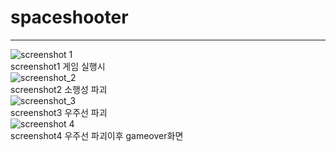 # spaceshooter
-------------
![screenshot 1](https://user-images.githubusercontent.com/38284288/40920521-ca0c450e-6847-11e8-96c3-9a72255a9de1.png)  
screenshot1 게임 실행시  
![screenshot_2](https://user-images.githubusercontent.com/38284288/40920637-1c997b0c-6848-11e8-9550-60e15751f6c0.png)  
screenshot2 소행성 파괴  
![screenshot_3](https://user-images.githubusercontent.com/38284288/40920682-437668fc-6848-11e8-9519-7bc4a6f3412a.png)  
screenshot3 우주선 파괴  
![screenshot 4](https://user-images.githubusercontent.com/38284288/40920723-5c6aff12-6848-11e8-9303-d917c34c0e72.png)  
screenshot4 우주선 파괴이후 gameover화면  
